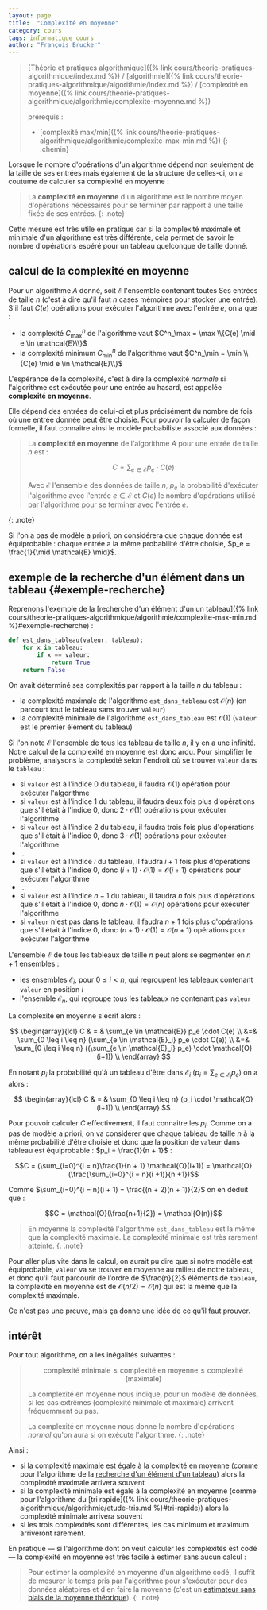 ```yaml
---
layout: page
title:  "Complexité en moyenne"
category: cours
tags: informatique cours 
author: "François Brucker"
---
```


> [Théorie et pratiques algorithmique]({% link cours/theorie-pratiques-algorithmique/index.md %}) / [algorithmie]({% link cours/theorie-pratiques-algorithmique/algorithmie/index.md %}) / [complexité en moyenne]({% link cours/theorie-pratiques-algorithmique/algorithmie/complexite-moyenne.md %})
>
> prérequis :
>
>* [complexité max/min]({% link cours/theorie-pratiques-algorithmique/algorithmie/complexite-max-min.md %})
{: .chemin}

Lorsque le nombre d'opérations d'un algorithme dépend non seulement de la taille de ses entrées mais également de la structure de celles-ci, on a coutume de calculer sa complexité en moyenne :

> La **complexité en moyenne** d'un algorithme est le nombre moyen d'opérations nécessaires pour se terminer par rapport à une taille fixée de ses entrées.
{: .note}

Cette mesure est très utile en pratique car si la complexité maximale et minimale d'un algorithme est très différente, cela permet de savoir le nombre d'opérations espéré pour un tableau quelconque de taille donné.

## calcul de la complexité en moyenne

Pour un algorithme $A$ donné, soit $\mathcal{E}$ l'ensemble contenant toutes Ses entrées de taille $n$ (c'est à dire qu'il faut $n$ cases mémoires pour stocker une entrée). S'il faut $C(e)$ opérations pour exécuter l'algorithme avec l'entrée $e$, on a que :

* la complexité $C^n_\max$ de l'algorithme vaut $C^n_\max = \max \\{C(e) \mid e \in \mathcal{E}\\}$
* la complexité minimum $C^n_\min$ de l'algorithme vaut $C^n_\min = \min \\{C(e) \mid e \in \mathcal{E}\\}$

L'espérance de la complexité, c'est à dire la complexité *normale* si l'algorithme est exécutée pour une entrée au hasard, est appelée **complexité en moyenne**.

Elle dépend des entrées de celui-ci et plus précisément du nombre de fois où une entrée donnée peut être choisie. Pour pouvoir la calculer de façon formelle, il faut connaitre ainsi le modèle probabiliste associé aux données :

> La **complexité en moyenne** de l'algorithme $A$ pour une entrée de taille $n$ est :
>
> $$C = \sum_{e \in \mathcal{E}} p_e \cdot C(e)$$
>
> Avec $\mathcal{E}$ l'ensemble des données de taille $n$, $p_e$ la probabilité d'exécuter l'algorithme avec l'entrée $e \in \mathcal{E}$ et $C(e)$ le nombre d'opérations utilisé par l'algorithme pour se terminer avec l'entrée $e$.
>
{: .note}

Si l'on a pas de modèle a priori, on considérera que chaque donnée est équiprobable : chaque entrée a la même probabilité d'être choisie, $p_e = \frac{1}{\mid \mathcal{E} \mid}$.

## exemple de la recherche d'un élément dans un tableau {#exemple-recherche}

Reprenons l'exemple de la [recherche d'un élément d'un un tableau]({% link cours/theorie-pratiques-algorithmique/algorithmie/complexite-max-min.md %}#exemple-recherche) :

```python
def est_dans_tableau(valeur, tableau):
    for x in tableau:
        if x == valeur:
            return True
    return False
```

On avait déterminé ses complexités par rapport à la taille $n$ du tableau :

* la complexité maximale de l'algorithme `est_dans_tableau` est $\mathcal{O}(n)$ (on parcourt tout le tableau sans trouver `valeur`)
* la complexité minimale de l'algorithme `est_dans_tableau` est $\mathcal{O}(1)$ (`valeur` est le premier élément du tableau)

Si l'on note $\mathcal{E}$ l'ensemble de tous les tableau de taille $n$, il y en a une infinité. Notre calcul de la complexité en moyenne est donc ardu. Pour simplifier le problème, analysons la complexité selon l'endroit où se trouver `valeur` dans le `tableau` :

* si `valeur` est à l'indice $0$ du tableau, il faudra $\mathcal{O}(1)$ opération pour exécuter l'algorithme
* si `valeur` est à l'indice $1$ du tableau, il faudra deux fois plus d'opérations que s'il était à l'indice $0$, donc  $2 \cdot \mathcal{O}(1)$ opérations pour exécuter l'algorithme
* si `valeur` est à l'indice $2$ du tableau, il faudra trois fois plus d'opérations que s'il était à l'indice $0$, donc  $3 \cdot \mathcal{O}(1)$ opérations pour exécuter l'algorithme
* ...
* si `valeur` est à l'indice $i$ du tableau, il faudra $i+1$ fois plus d'opérations que s'il était à l'indice $0$, donc  $(i+1) \cdot \mathcal{O}(1) = \mathcal{O}(i + 1)$ opérations pour exécuter l'algorithme
* ...
* si `valeur` est à l'indice $n-1$ du tableau, il faudra $n$ fois plus d'opérations que s'il était à l'indice $0$, donc  $n \cdot \mathcal{O}(1) = \mathcal{O}(n)$ opérations pour exécuter l'algorithme
* si `valeur` n'est pas dans le tableau, il faudra $n+1$ fois plus d'opérations que s'il était à l'indice $0$, donc  $(n+1) \cdot \mathcal{O}(1) = \mathcal{O}(n+1)$ opérations pour exécuter l'algorithme

L'ensemble $\mathcal{E}$ de tous les tableaux de taille $n$ peut alors se segmenter en $n+1$ ensembles :

* les ensembles $\mathcal{E}_i$, pour $0 \leq i < n$, qui regroupent les tableaux contenant `valeur` en position $i$
* l'ensemble $\mathcal{E}_n$, qui regroupe tous les tableaux ne contenant pas `valeur`

La complexité en moyenne s'écrit alors :

$$
\begin{array}{lcl}
C & = & \sum_{e \in \mathcal{E}} p_e \cdot C(e) \\
&=& \sum_{0 \leq i \leq n} (\sum_{e \in \mathcal{E}_i} p_e \cdot C(e)) \\
&=& \sum_{0 \leq i \leq n} ((\sum_{e \in \mathcal{E}_i} p_e) \cdot \mathcal{O}(i+1)) \\
\end{array}
$$

En notant $p_{i}$ la probabilité qu'à un tableau d'être dans $\mathcal{E}_i$ ($p_i =\sum_{e \in \mathcal{E}_i} p_e$)  on a alors :

$$
\begin{array}{lcl}
C & = & \sum_{0 \leq i \leq n} (p_i \cdot \mathcal{O}(i+1)) \\
\end{array}
$$

Pour pouvoir calculer $C$ effectivement, il faut connaitre les $p_i$. Comme on a pas de modèle a priori, on va considérer que chaque tableau de taille $n$ à la même probabilité d'être choisie et donc que la position de `valeur` dans tableau est équiprobable : $p_i = \frac{1}{n + 1}$ :

$$C =  (\sum_{i=0}^{i = n}\frac{1}{n + 1} \mathcal{O}(i+1)) = \mathcal{O}(\frac{\sum_{i=0}^{i = n}(i +1)}{n +1})$$

Comme $\sum_{i=0}^{i = n}(i + 1) = \frac{(n + 2)(n + 1)}{2}$ on en déduit que :

$$C = \mathcal{O}(\frac{n+1}{2}) = \mathcal{O(n)}$$

> En moyenne la complexité l'algorithme `est_dans_tableau` est la même que la complexité maximale. La complexité minimale est très rarement atteinte.
{: .note}

Pour aller plus vite dans le calcul, on aurait pu dire que si notre modèle est équiprobable, `valeur` va se trouver en moyenne au milieu de notre tableau, et donc qu'il faut parcourir de l'ordre de $\frac{n}{2}$ éléments de `tableau`, la complexité en moyenne est de $\mathcal{O}(n/2) = \mathcal{O}(n)$ qui est la même que la complexité maximale.

Ce n'est pas une preuve, mais ça donne une idée de ce qu'il faut prouver.

## intérêt

Pour tout algorithme, on a les inégalités suivantes :

>
>$$\mbox{complexité minimale} \leq \mbox{complexité en moyenne} \leq \mbox{complexité (maximale)}$$
>
>La complexité en moyenne nous indique, pour un modèle de données, si les cas extrêmes (complexité minimale et maximale) arrivent fréquemment ou pas.
>
> La complexité en moyenne nous donne le nombre d'opérations *normal* qu'on aura si on exécute l'algorithme.
{: .note}

Ainsi :

* si la complexité maximale est égale à la complexité en moyenne (comme pour l'algorithme de la [recherche d'un élément d'un tableau]({#exemple-recherche})) alors la complexité maximale arrivera souvent
* si la complexité minimale est égale à la complexité en moyenne (comme pour l'algorithme du [tri rapide]({% link cours/theorie-pratiques-algorithmique/algorithmie/etude-tris.md %}#tri-rapide)) alors la complexité minimale arrivera souvent
* si les trois complexités sont différentes, les cas minimum et maximum arriveront rarement.

En pratique — si l'algorithme dont on veut calculer les complexités est codé — la complexité en moyenne est très facile à estimer sans aucun calcul :

> Pour estimer la complexité en moyenne d'un algorithme codé, il suffit de mesurer le temps pris par l'algorithme pour s'exécuter pour des données aléatoires et d'en faire la moyenne (c'est un [estimateur sans biais de la moyenne théorique](https://fr.wikipedia.org/wiki/Estimateur_(statistique)#Estimateur_de_la_moyenne_de_Y)).
{: .note}
